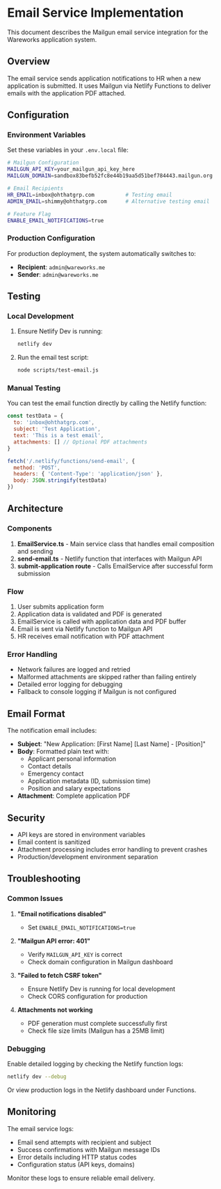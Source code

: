 # Email Service Implementation

This document describes the Mailgun email service integration for the Wareworks application system.

## Overview

The email service sends application notifications to HR when a new application is submitted. It uses Mailgun via Netlify Functions to deliver emails with the application PDF attached.

## Configuration

### Environment Variables

Set these variables in your `.env.local` file:

```bash
# Mailgun Configuration
MAILGUN_API_KEY=your_mailgun_api_key_here
MAILGUN_DOMAIN=sandbox83befb52fc8e44b19aa5d51bef784443.mailgun.org

# Email Recipients
HR_EMAIL=inbox@ohthatgrp.com          # Testing email
ADMIN_EMAIL=shimmy@ohthatgrp.com      # Alternative testing email

# Feature Flag
ENABLE_EMAIL_NOTIFICATIONS=true
```

### Production Configuration

For production deployment, the system automatically switches to:
- **Recipient**: `admin@wareworks.me`
- **Sender**: `admin@wareworks.me`

## Testing

### Local Development

1. Ensure Netlify Dev is running:
   ```bash
   netlify dev
   ```

2. Run the email test script:
   ```bash
   node scripts/test-email.js
   ```

### Manual Testing

You can test the email function directly by calling the Netlify function:

```javascript
const testData = {
  to: 'inbox@ohthatgrp.com',
  subject: 'Test Application',
  text: 'This is a test email',
  attachments: [] // Optional PDF attachments
}

fetch('/.netlify/functions/send-email', {
  method: 'POST',
  headers: { 'Content-Type': 'application/json' },
  body: JSON.stringify(testData)
})
```

## Architecture

### Components

1. **EmailService.ts** - Main service class that handles email composition and sending
2. **send-email.ts** - Netlify function that interfaces with Mailgun API
3. **submit-application route** - Calls EmailService after successful form submission

### Flow

1. User submits application form
2. Application data is validated and PDF is generated
3. EmailService is called with application data and PDF buffer
4. Email is sent via Netlify function to Mailgun API
5. HR receives email notification with PDF attachment

### Error Handling

- Network failures are logged and retried
- Malformed attachments are skipped rather than failing entirely  
- Detailed error logging for debugging
- Fallback to console logging if Mailgun is not configured

## Email Format

The notification email includes:

- **Subject**: "New Application: [First Name] [Last Name] - [Position]"
- **Body**: Formatted plain text with:
  - Applicant personal information
  - Contact details
  - Emergency contact
  - Application metadata (ID, submission time)
  - Position and salary expectations
- **Attachment**: Complete application PDF

## Security

- API keys are stored in environment variables
- Email content is sanitized
- Attachment processing includes error handling to prevent crashes
- Production/development environment separation

## Troubleshooting

### Common Issues

1. **"Email notifications disabled"**
   - Set `ENABLE_EMAIL_NOTIFICATIONS=true`

2. **"Mailgun API error: 401"**
   - Verify `MAILGUN_API_KEY` is correct
   - Check domain configuration in Mailgun dashboard

3. **"Failed to fetch CSRF token"**
   - Ensure Netlify Dev is running for local development
   - Check CORS configuration for production

4. **Attachments not working**
   - PDF generation must complete successfully first
   - Check file size limits (Mailgun has a 25MB limit)

### Debugging

Enable detailed logging by checking the Netlify function logs:

```bash
netlify dev --debug
```

Or view production logs in the Netlify dashboard under Functions.

## Monitoring

The email service logs:
- Email send attempts with recipient and subject
- Success confirmations with Mailgun message IDs
- Error details including HTTP status codes
- Configuration status (API keys, domains)

Monitor these logs to ensure reliable email delivery.